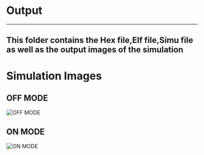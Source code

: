 # Output
-------------------------------------------------------------------------
This folder contains the Hex file,Elf file,Simu file as well as the output images of the simulation
-------------------------------------------------------------------------

# Simulation Images
## OFF MODE 
 ![OFF MODE](https://user-images.githubusercontent.com/102603354/164891632-839f42c0-c78d-481e-a1e3-292b8f58b53d.jpg)

## ON MODE 
 ![ON MODE](https://user-images.githubusercontent.com/102603354/164891642-57cb9172-cc99-410b-84b4-6f756eaf5a7c.jpg)
